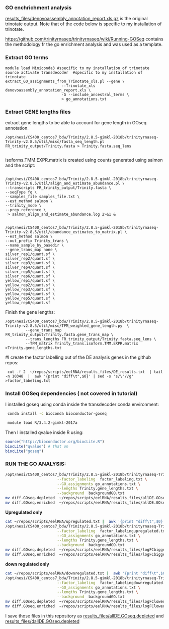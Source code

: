 ### GO enchrichment analysis


[results_files/denovoassembly_annotation_report.xls.gz]([results_files/denovoassembly_annotation_report.xls.gz) is the original trinotate output. Note that of the code below is specific to my installation of trinotate.

https://github.com/trinityrnaseq/trinityrnaseq/wiki/Running-GOSeq contains the methodology fr the go enrichment analysis and was used as a template.



### Extract GO terms

```
module load Miniconda3 #specific to my installation of trinotate
source activate transdecoder  #specific to my installation of trinotate
extract_GO_assignments_from_Trinotate_xls.pl --gene \
                         --Trinotate_xls  denovoassembly_annotation_report.xls \
                         -G --include_ancestral_terms \
                         > go_annotations.txt
````

### Extract GENE lengths files

extract gene lengths to be able to account for gene length in GOseq annotation.

```
/opt/nesi/CS400_centos7_bdw/Trinity/2.8.5-gimkl-2018b/trinityrnaseq-Trinity-v2.8.5/util/misc/fasta_seq_length.pl FR_trinity_output/Trinity.fasta > Trinity.fasta.seq_lens
```
```

```

 isoforms.TMM.EXPR.matrix  is created using counts generated using salmon and the script:


```

/opt/nesi/CS400_centos7_bdw/Trinity/2.8.5-gimkl-2018b/trinityrnaseq-Trinity-v2.8.5/util/align_and_estimate_abundance.pl \
--transcripts FR_trinity_output/Trinity.fasta \
--seqType fq \
--samples_file samples_file.txt \
--est_method salmon \
--trinity_mode \
--prep_reference \
 > salmon_align_and_estimate_abundance.log 2>&1 &


/opt/nesi/CS400_centos7_bdw/Trinity/2.8.5-gimkl-2018b/trinityrnaseq-Trinity-v2.8.5/util/abundance_estimates_to_matrix.pl \
--est_method salmon \
--out_prefix Trinity_trans \
--name_sample_by_basedir \
--gene_trans_map none \
silver_rep1/quant.sf \
silver_rep2/quant.sf \
silver_rep3/quant.sf \
silver_rep4/quant.sf \
silver_rep5/quant.sf \
silver_rep6/quant.sf \
yellow_rep1/quant.sf \
yellow_rep2/quant.sf \
yellow_rep3/quant.sf \
yellow_rep4/quant.sf \
yellow_rep5/quant.sf \
yellow_rep6/quant.sf 
```

Finish the gene lengths:

```
/opt/nesi/CS400_centos7_bdw/Trinity/2.8.5-gimkl-2018b/trinityrnaseq-Trinity-v2.8.5/util/misc/TPM_weighted_gene_length.py  \
         --gene_trans_map FR_trinity_output/Trinity.fasta.gene_trans_map \
         --trans_lengths FR_trinity_output/Trinity.fasta.seq_lens \
         --TPM_matrix Trinity_trans.isoform.TMM.EXPR.matrix >Trinity.gene_lengths.txt
```

#I create the factor labelling out of the DE analysis genes in the github repos:

```
 cut -f 2  ~/repos/scripts/eelRNA/results_files/DE_results.txt  | tail -n 10348  |  awk '{print "diff\t",$0}' | sed -s 's/\"//g'    >factor_labeling.txt
```


### Install GOSeq dependencies ( not covered in tutorial)


 I installed goseq using conda inside the transdecoder conda environment:

```bash
 conda install -c bioconda bioconductor-goseq 

 module load R/3.4.2-gimkl-2017a
```

Then I installed qvalue inside R using:

```r
source("http://bioconductor.org/biocLite.R")
biocLite("qvalue") # that on
biocLite("goseq")  
```

### RUN THE GO ANALYSIS:

```bash
/opt/nesi/CS400_centos7_bdw/Trinity/2.8.5-gimkl-2018b/trinityrnaseq-Trinity-v2.8.5/Analysis/DifferentialExpression/run_GOseq.pl \
                       --factor_labeling  factor_labeling.txt \
                       --GO_assignments go_annotations.txt \
                       --lengths Trinity.gene_lengths.txt \
                       --background  backgroundGO.txt
mv diff.GOseq.depleted  ~/repos/scripts/eelRNA/results_files/allDE.GOseq.depleted 
mv diff.GOseq.enriched  ~/repos/scripts/eelRNA/results_files/allDE.GOseq.enriched                 
```



**Upregulated only**

```bash
cat ~/repos/scripts/eelRNA/upregulated.txt |  awk '{print "diff\t",$0}'    >factor_labelingupregulated.txt
/opt/nesi/CS400_centos7_bdw/Trinity/2.8.5-gimkl-2018b/trinityrnaseq-Trinity-v2.8.5/Analysis/DifferentialExpression/run_GOseq.pl \
                       --factor_labeling  factor_labelingupregulated.txt \
                       --GO_assignments go_annotations.txt \
                       --lengths Trinity.gene_lengths.txt \
                       --background  backgroundGO.txt
mv diff.GOseq.depleted  ~/repos/scripts/eelRNA/results_files/logFCbiggerthan0_diff.GOseq.depleted 
mv diff.GOseq.enriched  ~/repos/scripts/eelRNA/results_files/logFCbiggerthan0_diff.GOseq.enriched

```
**down regulated only**

```bash
cat ~/repos/scripts/eelRNA/downregulated.txt |  awk '{print "diff\t",$0}'    >factor_labelingdownregulated.txt
/opt/nesi/CS400_centos7_bdw/Trinity/2.8.5-gimkl-2018b/trinityrnaseq-Trinity-v2.8.5/Analysis/DifferentialExpression/run_GOseq.pl \
                       --factor_labeling  factor_labelingdownregulated.txt \
                       --GO_assignments go_annotations.txt \
                       --lengths Trinity.gene_lengths.txt \
                       --background  backgroundGO.txt                       
mv diff.GOseq.depleted  ~/repos/scripts/eelRNA/results_files/logFClowerthan0_diff.GOseq.depleted 
mv diff.GOseq.enriched  ~/repos/scripts/eelRNA/results_files/logFClowerthan0_diff.GOseq.enriched
```
I save those files in this repository as [results_files/allDE.GOseq.depleted](results_files/allDE.GOseq.depleted) and [results_files/dallDE.GOseq.depleted](results_files/allDE.GOseq.enriched)  
